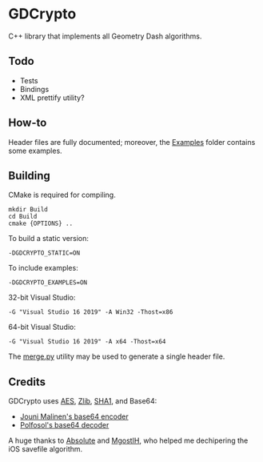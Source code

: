 # GDCrypto

C++ library that implements all Geometry Dash algorithms.

## Todo

* Tests
* Bindings
* XML prettify utility?
## How-to

Header files are fully documented; moreover, the [Examples](Examples) folder contains some examples.

## Building

CMake is required for compiling.
```
mkdir Build
cd Build
cmake {OPTIONS} ..
```
To build a static version:
```
-DGDCRYPTO_STATIC=ON
```
To include examples:
```
-DGDCRYPTO_EXAMPLES=ON
```
32-bit Visual Studio:
```
-G "Visual Studio 16 2019" -A Win32 -Thost=x86
```
64-bit Visual Studio:
```
-G "Visual Studio 16 2019" -A x64 -Thost=x64
```

The [merge.py](merge.py) utility may be used to generate a single header file.
## Credits
GDCrypto uses [AES](https://github.com/kokke/tiny-AES-c), [Zlib](https://github.com/madler/zlib), [SHA1](https://github.com/vog/sha1), and Base64:
* [Jouni Malinen's base64 encoder](http://web.mit.edu/freebsd/head/contrib/wpa/src/utils/base64.c)
* [Polfosol's base64 decoder](https://stackoverflow.com/a/37109258)

A huge thanks to [Absolute](https://github.com/absoIute) and [MgostIH](https://github.com/mgostIH), who helped me dechipering the iOS savefile algorithm.

